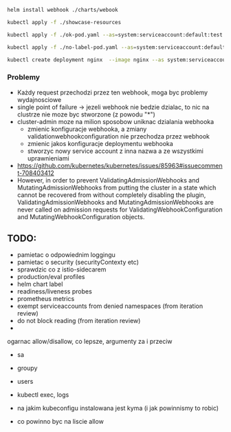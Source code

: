 ```bash
helm install webhook ./charts/webook
``` 

```bash
kubectl apply -f ./showcase-resources
```

```bash
kubectl apply -f ./ok-pod.yaml --as=system:serviceaccount:default:test
``` 

```bash
kubectl apply -f ./no-label-pod.yaml --as=system:serviceaccount:default:test
``` 

```bash
kubectl create deployment nginx  --image nginx --as system:serviceaccount:default:test 
```

### Problemy
- Każdy request przechodzi przez ten webhook, moga byc problemy wydajnosciowe
- single point of failure -> jezeli webhook nie bedzie dzialac, to nic na clustrze nie moze byc stworzone (z powodu "*")
- cluster-admin moze na milion sposobow uniknac dzialania webhooka 
   - zmienic konfiguracje webhooka, a zmiany validationwebhookconfiguration nie przechodza przez webhook
   - zmienic jakos konfiguracje deploymentu webhooka
   - stworzyc nowy service account z inna nazwa a ze wszystkimi uprawnieniami
- https://github.com/kubernetes/kubernetes/issues/85963#issuecomment-708403412    
- However, in order to prevent ValidatingAdmissionWebhooks and MutatingAdmissionWebhooks
  from putting the cluster in a state which cannot be recovered from without completely
  disabling the plugin, ValidatingAdmissionWebhooks and MutatingAdmissionWebhooks are never called
  on admission requests for ValidatingWebhookConfiguration and MutatingWebhookConfiguration objects.

## TODO:
- pamietac o odpowiednim loggingu
- pamietac o security (securityContexty etc)
- sprawdzic co z istio-sidecarem
- production/eval profiles
- helm chart label
- readiness/liveness probes
- prometheus metrics
- exempt serviceaccounts from denied namespaces (from iteration review)
- do not block reading (from iteration review)
- 

ogarnac allow/disallow, co lepsze, argumenty za i przeciw

- sa 
- groupy
- users

- kubectl exec, logs
- na jakim kubeconfigu instalowana jest kyma (i jak powinnismy to robic)

- co powinno byc na liscie allow
